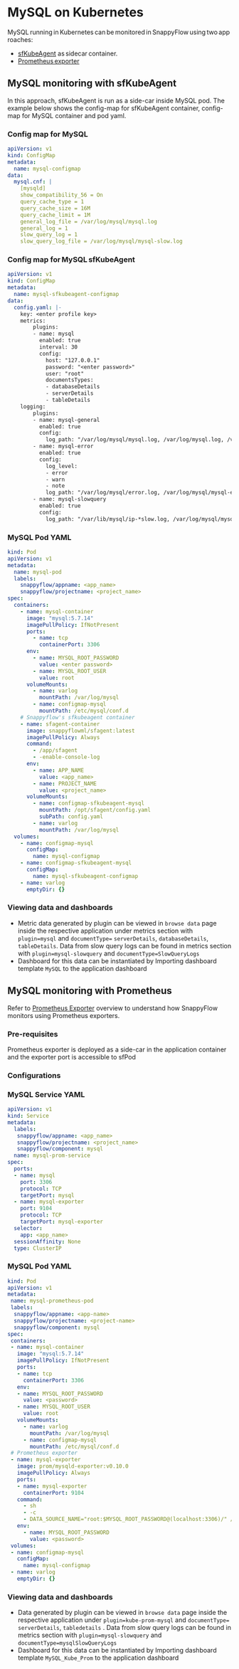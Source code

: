 # MySQL on Kubernetes

MySQL running in Kubernetes can be monitored in SnappyFlow using two approaches:

- [sfKubeAgent](/docs/Integrations/kubernetes/sfkubeagent_installation) as sidecar container.
- [Prometheus exporter](/docs/Integrations/kubernetes/prometheus_exporter)

## MySQL monitoring with sfKubeAgent

In this approach, sfKubeAgent is run as a side-car inside MySQL pod. The example below shows the config-map for sfKubeAgent container, config-map for MySQL container and pod yaml.

### Config map for MySQL

```yaml
apiVersion: v1  
kind: ConfigMap  
metadata:  
  name: mysql-configmap  
data:  
  mysql.cnf: |  
    [mysqld]  
    show_compatibility_56 = On  
    query_cache_type = 1  
    query_cache_size = 16M  
    query_cache_limit = 1M  
    general_log_file = /var/log/mysql/mysql.log  
    general_log = 1  
    slow_query_log = 1  
    slow_query_log_file = /var/log/mysql/mysql-slow.log  
```

### Config map for MySQL sfKubeAgent

```yaml
apiVersion: v1
kind: ConfigMap
metadata:
  name: mysql-sfkubeagent-configmap
data:
  config.yaml: |-
    key: <enter profile key> 
    metrics: 
        plugins: 
        - name: mysql 
          enabled: true 
          interval: 30 
          config: 
            host: "127.0.0.1" 
            password: "<enter password>" 
            user: "root" 
            documentsTypes: 
            - databaseDetails 
            - serverDetails 
            - tableDetails 
    logging: 
        plugins: 
        - name: mysql-general 
          enabled: true 
          config: 
            log_path: "/var/log/mysql/mysql.log, /var/log/mysql.log, /var/log/mysqld.log" 
        - name: mysql-error 
          enabled: true 
          config: 
            log_level: 
            - error 
            - warn 
            - note 
            log_path: "/var/log/mysql/error.log, /var/log/mysql/mysql-error.log, /var/log/mysqld.err" 
        - name: mysql-slowquery 
          enabled: true 
          config: 
            log_path: "/var/lib/mysql/ip-*slow.log, /var/log/mysql/mysql-slow.log"
```



### MySQL Pod YAML

```yaml
kind: Pod
apiVersion: v1
metadata:
  name: mysql-pod
  labels:
    snappyflow/appname: <app_name>
    snappyflow/projectname: <project_name>
spec:
  containers:
    - name: mysql-container
      image: "mysql:5.7.14"
      imagePullPolicy: IfNotPresent
      ports:
        - name: tcp
          containerPort: 3306
      env:
        - name: MYSQL_ROOT_PASSWORD
          value: <enter password>
        - name: MYSQL_ROOT_USER
          value: root
      volumeMounts:
        - name: varlog
          mountPath: /var/log/mysql
        - name: configmap-mysql
          mountPath: /etc/mysql/conf.d
    # Snappyflow's sfkubeagent container
    - name: sfagent-container
      image: snappyflowml/sfagent:latest
      imagePullPolicy: Always
      command:
        - /app/sfagent
        - -enable-console-log
      env:
        - name: APP_NAME
          value: <app_name>
        - name: PROJECT_NAME
          value: <project_name>
      volumeMounts:
        - name: configmap-sfkubeagent-mysql
          mountPath: /opt/sfagent/config.yaml
          subPath: config.yaml
        - name: varlog
          mountPath: /var/log/mysql
  volumes:
    - name: configmap-mysql
      configMap:
        name: mysql-configmap
    - name: configmap-sfkubeagent-mysql
      configMap:
        name: mysql-sfkubeagent-configmap
    - name: varlog
      emptyDir: {}
```



### Viewing data and dashboards

- Metric data generated by plugin can be viewed in `browse data` page inside the respective application under metrics section with `plugin=mysql` and `documentType=` `serverDetails`, `databaseDetails`, `tableDetails`. Data from slow query logs can be found in metrics section with `plugin=mysql-slowquery` and `documentType=SlowQueryLogs`
- Dashboard for this data can be instantiated by Importing dashboard template `MySQL` to the application dashboard

## MySQL monitoring with Prometheus

Refer to [Prometheus Exporter](/docs/Integrations/kubernetes/prometheus_exporter) overview to understand how SnappyFlow monitors using Prometheus exporters.

### Pre-requisites

Prometheus exporter is deployed as a side-car in the application container and the exporter port is accessible to sfPod

### Configurations

### MySQL Service YAML

```yaml
apiVersion: v1 
kind: Service 
metadata: 
  labels: 
   snappyflow/appname: <app_name> 
   snappyflow/projectname: <project_name> 
   snappyflow/component: mysql 
  name: mysql-prom-service 
spec: 
  ports: 
  - name: mysql 
    port: 3306 
    protocol: TCP 
    targetPort: mysql 
  - name: mysql-exporter 
    port: 9104 
    protocol: TCP 
    targetPort: mysql-exporter 
  selector: 
    app: <app_name> 
  sessionAffinity: None 
  type: ClusterIP 
```

### MySQL Pod YAML

```yaml
kind: Pod 
apiVersion: v1 
metadata: 
 name: mysql-prometheus-pod 
 labels: 
  snappyflow/appname: <app-name> 
  snappyflow/projectname: <project-name> 
  snappyflow/component: mysql 
spec: 
 containers: 
 - name: mysql-container 
   image: "mysql:5.7.14" 
   imagePullPolicy: IfNotPresent 
   ports: 
   - name: tcp 
     containerPort: 3306 
   env: 
   - name: MYSQL_ROOT_PASSWORD 
     value: <password> 
   - name: MYSQL_ROOT_USER 
     value: root 
   volumeMounts: 
     - name: varlog 
       mountPath: /var/log/mysql 
     - name: configmap-mysql 
       mountPath: /etc/mysql/conf.d 
 # Prometheus exporter 
 - name: mysql-exporter 
   image: prom/mysqld-exporter:v0.10.0 
   imagePullPolicy: Always 
   ports: 
   - name: mysql-exporter 
     containerPort: 9104 
   command: 
     - sh 
     - -c 
     - DATA_SOURCE_NAME="root:$MYSQL_ROOT_PASSWORD@(localhost:3306)/" /bin/mysqld_exporter 
   env: 
     - name: MYSQL_ROOT_PASSWORD 
       value: <password> 
 volumes: 
 - name: configmap-mysql 
   configMap: 
     name: mysql-configmap 
 - name: varlog 
   emptyDir: {} 
```

### Viewing data and dashboards

- Data generated by plugin can be viewed in `browse data` page inside the respective application under `plugin=kube-prom-mysql` and `documentType=` `serverDetails`, `tabledetails` . Data from slow query logs can be found in metrics section with `plugin=mysql-slowquery` and `documentType=mysqlSlowQueryLogs`
- Dashboard for this data can be instantiated by Importing dashboard template `MySQL_Kube_Prom` to the application dashboard

